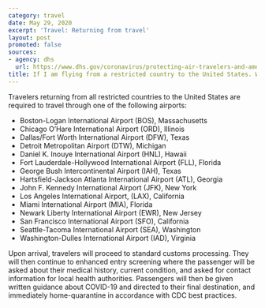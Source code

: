 ```yaml
---
category: travel
date: May 29, 2020
excerpt: 'Travel: Returning from travel'
layout: post
promoted: false
sources:
- agency: dhs
  url: https://www.dhs.gov/coronavirus/protecting-air-travelers-and-american-public
title: If I am flying from a restricted country to the United States. Which airports are available for arrivals?
---
```


Travelers returning from all restricted countries to the United States are required to travel through one of the following airports:

- Boston-Logan International Airport (BOS), Massachusetts
- Chicago O’Hare International Airport (ORD), Illinois
- Dallas/Fort Worth International Airport (DFW), Texas
- Detroit Metropolitan Airport (DTW), Michigan
- Daniel K. Inouye International Airport (HNL), Hawaii
- Fort Lauderdale-Hollywood International Airport (FLL), Florida
- George Bush Intercontinental Airport (IAH), Texas
- Hartsfield-Jackson Atlanta International Airport (ATL), Georgia
- John F. Kennedy International Airport (JFK), New York
- Los Angeles International Airport, (LAX), California
- Miami International Airport (MIA), Florida
- Newark Liberty International Airport (EWR), New Jersey
- San Francisco International Airport (SFO), California
- Seattle-Tacoma International Airport (SEA), Washington
- Washington-Dulles International Airport (IAD), Virginia

Upon arrival, travelers will proceed to standard customs processing. They will then continue to enhanced entry screening where the passenger will be asked about their medical history, current condition, and asked for contact information for local health authorities. Passengers will then be given written guidance about COVID-19 and directed to their final destination, and immediately home-quarantine in accordance with CDC best practices.
